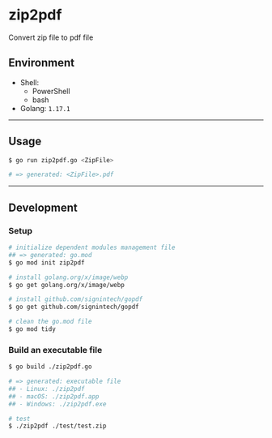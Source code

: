 # zip2pdf

Convert zip file to pdf file

## Environment

- Shell:
    - PowerShell
    - bash
- Golang: `1.17.1`

***

## Usage

```bash
$ go run zip2pdf.go <ZipFile>

# => generated: <ZipFile>.pdf
```

***

## Development

### Setup
```bash
# initialize dependent modules management file
## => generated: go.mod
$ go mod init zip2pdf

# install golang.org/x/image/webp
$ go get golang.org/x/image/webp

# install github.com/signintech/gopdf
$ go get github.com/signintech/gopdf

# clean the go.mod file
$ go mod tidy
```

### Build an executable file
```bash
$ go build ./zip2pdf.go

# => generated: executable file
## - Linux: ./zip2pdf
## - macOS: ./zip2pdf.app
## - Windows: ./zip2pdf.exe

# test
$ ./zip2pdf ./test/test.zip
```
